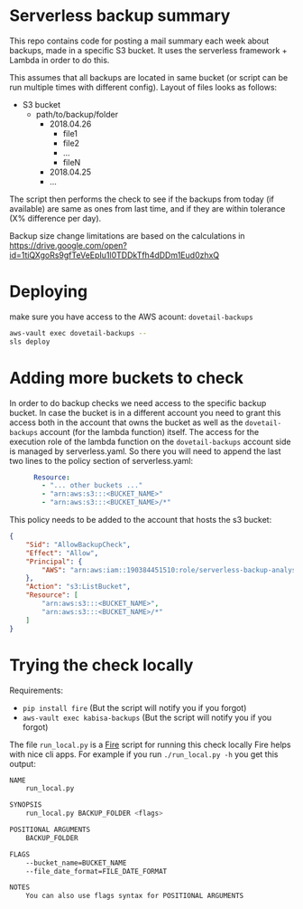 
# Serverless backup summary

This repo contains code for posting a mail summary each week about backups, made in a specific S3 bucket.
It uses the serverless framework + Lambda in order to do this.

This assumes that all backups are located in same bucket (or script can be run multiple times with different config).
Layout of files looks as follows:

- S3 bucket
    - path/to/backup/folder
        - 2018.04.26
            - file1
            - file2
            - ...
            - fileN
        - 2018.04.25
        - ...

The script then performs the check to see if the backups from today (if available) are same as ones from last time,
and if they are within tolerance (X% difference per day).

Backup size change limitations are based on the calculations in
https://drive.google.com/open?id=1tiQXgoRs9gfTeVeEpIu1l0TDDkTfh4dDDm1Eud0zhxQ

# Deploying

make sure you have access to the AWS acount: `dovetail-backups`

```bash
aws-vault exec dovetail-backups --
sls deploy
```

# Adding more buckets to check

In order to do backup checks we need access to the specific backup bucket.
In case the bucket is in a different account you need to grant this access both in the account that owns the bucket as well as the `dovetail-backups` account (for the lambda function) itself.
The access for the execution role of the lambda function on the `dovetail-backups` account side is managed by serverless.yaml. So there you will need to append the last two lines to the policy section of serverless.yaml:

```yaml
      Resource:
        - "... other buckets ..."
        - "arn:aws:s3:::<BUCKET_NAME>"
        - "arn:aws:s3:::<BUCKET_NAME>/*"
```

This policy needs to be added to the account that hosts the s3 bucket:

```json
{
    "Sid": "AllowBackupCheck",
    "Effect": "Allow",
    "Principal": {
        "AWS": "arn:aws:iam::190384451510:role/serverless-backup-analysis-dev-eu-west-1-lambdaRole"
    },
    "Action": "s3:ListBucket",
    "Resource": [
        "arn:aws:s3:::<BUCKET_NAME>",
        "arn:aws:s3:::<BUCKET_NAME>/*"
    ]
}
```

# Trying the check locally

Requirements:

- `pip install fire` (But the script will notify you if you forgot)
- `aws-vault exec kabisa-backups` (But the script will notify you if you forgot)

The file `run_local.py` is a [Fire](https://github.com/google/python-fire) script for running this check locally
Fire helps with nice cli apps. For example if you run `./run_local.py -h` you get this output:

```bash
NAME
    run_local.py

SYNOPSIS
    run_local.py BACKUP_FOLDER <flags>

POSITIONAL ARGUMENTS
    BACKUP_FOLDER

FLAGS
    --bucket_name=BUCKET_NAME
    --file_date_format=FILE_DATE_FORMAT

NOTES
    You can also use flags syntax for POSITIONAL ARGUMENTS
```
